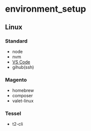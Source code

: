 # environment_setup

## Linux
### Standard
- node
- nvm
- [VS Code](https://code.visualstudio.com/docs/setup/linux)
- gihub(ssh)

### Magento
- homebrew
- composer
- valet-linux

### Tessel
- t2-cli
